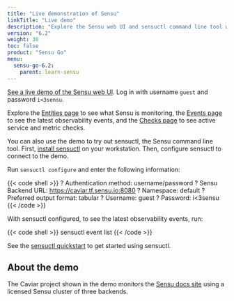 ```yaml
---
title: "Live demonstration of Sensu"
linkTitle: "Live demo"
description: "Explore the Sensu web UI and sensuctl command line tool with a live demo that monitors the Sensu docs site. See entities, observability events, and active service and metric checks."
version: "6.2"
weight: 30
toc: false
product: "Sensu Go"
menu:
  sensu-go-6.2:
    parent: learn-sensu
---
```


<a href="https://caviar.tf.sensu.io:3000" onclick="ga('send', 'event', 'Demo', 'Click', 'Main demo link');">See a live demo of the Sensu web UI</a>.
Log in with username `guest` and password `i<3sensu`.

Explore the <a href="https://caviar.tf.sensu.io:3000/default/entities" onclick="ga('send', 'event', 'Demo', 'Click', 'Entities page');">Entities page</a> to see what Sensu is monitoring, the <a href="https://caviar.tf.sensu.io:3000/default/events" onclick="ga('send', 'event', 'Demo', 'Click', 'Events page');">Events page</a> to see the latest observability events, and the <a href="https://caviar.tf.sensu.io:3000/default/checks" onclick="ga('send', 'event', 'Demo', 'Click', 'Checks page');">Checks page</a> to see active service and metric checks.

You can also use the demo to try out sensuctl, the Sensu command line tool.
First, [install sensuctl][1] on your workstation.
Then, configure sensuctl to connect to the demo.

Run `sensuctl configure` and enter the following information:

{{< code shell >}}
? Authentication method: username/password
? Sensu Backend URL: https://caviar.tf.sensu.io:8080
? Namespace: default
? Preferred output format: tabular
? Username: guest
? Password: i<3sensu
{{< /code >}}

With sensuctl configured, to see the latest observability events, run:

{{< code shell >}}
sensuctl event list
{{< /code >}}

See the [sensuctl quickstart][2] to get started using sensuctl.

## About the demo

The Caviar project shown in the demo monitors the [Sensu docs site][3] using a licensed Sensu cluster of three backends.

[1]: ../../operations/deploy-sensu/install-sensu#install-sensuctl
[2]: ../../sensuctl/
[3]: https://docs.sensu.io/
